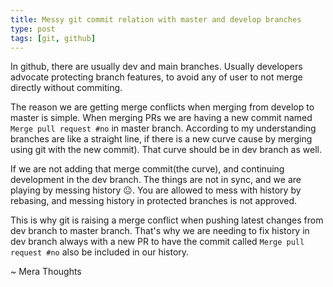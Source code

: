 ```yaml
---
title: Messy git commit relation with master and develop branches
type: post
tags: [git, github]
---
```


In github, there are usually dev and main branches. Usually developers advocate protecting branch features, 
to avoid any of user to not merge directly without commiting.

The reason we are getting merge conflicts when merging from develop to master is simple.
When merging PRs we are having a new commit named `Merge pull request #no` in master branch.
According to my understanding branches are like a straight line, if there is a new curve
cause by merging using git with the new commit). That curve should be in dev branch as well. 

If we are not adding that merge commit(the curve), and continuing development in the dev branch.
The things are not in sync, and we are playing by
messing history 😐. You are allowed to mess with history by rebasing, and messing
history in protected branches is not approved.

This is why git is raising a merge conflict when pushing latest changes from dev branch to master
branch. That's why we are needing to fix history in dev branch always with a new PR to have the
commit called `Merge pull request #no` also be included in our history.

~ Mera Thoughts
